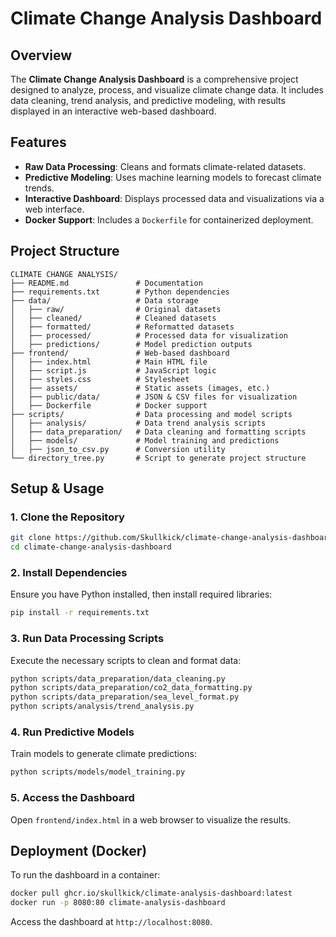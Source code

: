 # Climate Change Analysis Dashboard

## Overview
The **Climate Change Analysis Dashboard** is a comprehensive project designed to analyze, process, and visualize climate change data. It includes data cleaning, trend analysis, and predictive modeling, with results displayed in an interactive web-based dashboard.

## Features
- **Raw Data Processing**: Cleans and formats climate-related datasets.
- **Predictive Modeling**: Uses machine learning models to forecast climate trends.
- **Interactive Dashboard**: Displays processed data and visualizations via a web interface.
- **Docker Support**: Includes a `Dockerfile` for containerized deployment.

## Project Structure
```
CLIMATE CHANGE ANALYSIS/
├── README.md               # Documentation
├── requirements.txt        # Python dependencies
├── data/                   # Data storage
│   ├── raw/                # Original datasets
│   ├── cleaned/            # Cleaned datasets
│   ├── formatted/          # Reformatted datasets
│   ├── processed/          # Processed data for visualization
│   ├── predictions/        # Model prediction outputs
├── frontend/               # Web-based dashboard
│   ├── index.html          # Main HTML file
│   ├── script.js           # JavaScript logic
│   ├── styles.css          # Stylesheet
│   ├── assets/             # Static assets (images, etc.)
│   ├── public/data/        # JSON & CSV files for visualization
│   ├── Dockerfile          # Docker support
├── scripts/                # Data processing and model scripts
│   ├── analysis/           # Data trend analysis scripts
│   ├── data_preparation/   # Data cleaning and formatting scripts
│   ├── models/             # Model training and predictions
│   ├── json_to_csv.py      # Conversion utility
└── directory_tree.py       # Script to generate project structure
```

## Setup & Usage

### 1. Clone the Repository
```bash
git clone https://github.com/Skullkick/climate-change-analysis-dashboard.git
cd climate-change-analysis-dashboard
```

### 2. Install Dependencies
Ensure you have Python installed, then install required libraries:
```bash
pip install -r requirements.txt
```

### 3. Run Data Processing Scripts
Execute the necessary scripts to clean and format data:
```bash
python scripts/data_preparation/data_cleaning.py
python scripts/data_preparation/co2_data_formatting.py
python scripts/data_preparation/sea_level_format.py
python scripts/analysis/trend_analysis.py
```

### 4. Run Predictive Models
Train models to generate climate predictions:
```bash
python scripts/models/model_training.py
```

### 5. Access the Dashboard
Open `frontend/index.html` in a web browser to visualize the results.

## Deployment (Docker)
To run the dashboard in a container:
```bash
docker pull ghcr.io/skullkick/climate-analysis-dashboard:latest
docker run -p 8080:80 climate-analysis-dashboard
```
Access the dashboard at `http://localhost:8080`.



